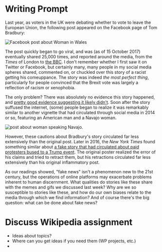 # Writing Prompt

Last year, as voters in the UK were debating whether to vote to leave the European Union, the following post appeared on the Facebook page of Tom Bradbury:

![Facebook post about Woman in Wales](http://ichef.bbci.co.uk/news/976/cpsprodpb/138FC/production/_90042108_tombradbury.jpg)

The post quickly began to go viral, and was (as of 15 October 2017) eventually shared 25,000 times, and reported around the media, from the *Times* of London to [the BBC](http://www.bbc.co.uk/newsbeat/article/36580448/welsh-woman-on-bus-shuts-down-racist-who-told-muslim-passenger-to-speak-english). I don't remember whether I first saw it on Twitter or Facebook, but certainly many, many people in my social media spheres shared, commented on, or chuckled over this story of a racist getting his comeuppance. The story was indeed *the most perfect thing*, particularly for people convinced that the Brexit vote was largely a reflection of racism or xenophobia.

The only problem? There was absolutely no evidence this story happened, and [pretty good evidence suggesting it likely didn't](https://www.newstatesman.com/politics/uk/2016/06/what-story-niqab-wearing-welsh-speaker-tells-us-about-what-we-want-hear). Soon after the story suffused the internet, (some) people began to realize it was remarkably similar to another vignette that had circulated through social media in 2014 or so, featuring an American man and a Navajo woman.

![post about woman speaking Navajo](https://i.imgur.com/zSYQjWy.jpg). 

However, these cautions about Bradbury's story circulated far less extensively than the original post. Later in 2016, the *New York Times* found something similar about [a fake story that had circulated about paid protesters bused to a Trump event](https://www.nytimes.com/2016/11/20/business/media/how-fake-news-spreads.html?_r=0). The original poster realized the error of his claims and tried to retract them, but his retractions circulated far less extensively than his original inflammatory post. 

As our readings showed, "fake news" isn't a phenomenon new to the 21st century, but the operations of online platforms may exacerbate problems inherent to human discernment. What qualities do stories like these share with the memes and gifs we discussed last week? Why are we so susceptible to stories like these, and how do our own biases relate to the media through which we find information? And of course there's the big question: what can be done about fake news?



# Discuss Wikipedia assignment

+ Ideas about topics?
+ Where can you get ideas if you need them (WP projects, etc.)
+ 